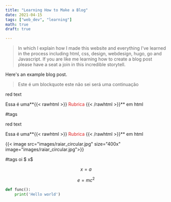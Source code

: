 ```yaml
---
title: "Learning How to Make a Blog"
date: 2021-04-15
tags: ["web_dev", "learning"]
math: true
draft: true

---
```



>In which I explain how I made this website and everything I've learned in the process
> including  html, css, design, webdesign, hugo, go and Javascript.  If you are like me
> learning how to create a blog post please have a seat a join in this incredible storytell.

Here's an example blog post.

> Este é um blockquote
> este não sei será uma continuação

<p class="red">red text</p>

Essa é uma**{{< rawhtml >}}
<span style="color: #e01f1f;">  Rubrica </span>
{{< /rawhtml >}}** em html

#tags

<p class="red">red text</p>

Essa é uma**{{< rawhtml >}}
<span style="color: #e01f1f;">  Rubrica </span>
{{< /rawhtml >}}** em html


{{< image src="images/raiar_circular.jpg" size="400x" image="images/raiar_circular.jpg">}}

#tags  oi $ x$

$$x=a$$

$$ e = mc^2 $$

```python 
def func():
    print('Hello world')

```
